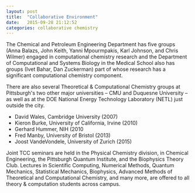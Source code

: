 ```yaml
---
layout: post
title:  "Collaborative Environment"
date:   2015-09-28 21:12:52
categories: collaborative chemistry
---
```

The Chemical and Petroleum Engineering Department has five groups (Anna Balazs, John Keith, Yanni Mpourmpakis, Karl Johnson, and Chris Wilmer) engaged in computational chemistry research and the Department of Computational and Systems Biology in the Medical School also has groups (Ivet Bahar, Dan Zuckerman) part of whose research has a significant computational chemistry component.

There are also several Theoretical & Computational Chemistry groups at Pittsburgh's two other major universities – CMU and Duquesne University – as well as at the DOE National Energy Technology Laboratory (NETL) just outside the city.  

* David Wales, Cambridge University (2007)
* Kieron Burke, University of California, Irvine (2010)
* Gerhard Hummer, NIH (2010
* Fred Manby, University of Bristol (2013)
* Joost VandeVondele, University of Zurich (2015)

Joint TCC seminars are held in the Physical Chemistry division, in Chemical Engineering, the Pittsburgh Quantum Institute, and the Biophysics Theory Club. Lectures in Scientific Computing, Numerical Methods, Quantum Mechanics, Statistical Mechanics, Biophysics, Advanced Methods of Theoretical and Computational Chemistry, and many more, are offered to all theory & computation students across campus.